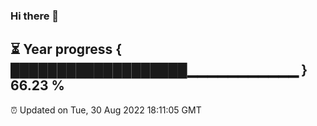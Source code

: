 ### Hi there 👋
⏳ Year progress { ███████████████████▁▁▁▁▁▁▁▁▁▁▁ } 66.23 %
---
⏰ Updated on Tue, 30 Aug 2022 18:11:05 GMT

